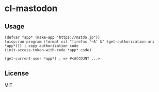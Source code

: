 # cl-mastodon

## Usage
```common-lisp
(defvar *app* (make-app "https://mstdn.jp"))
(uiop:run-program (format nil "firefox '~A' &" (get-authorization-uri *app*))) ; copy authorization code
(init-access-token-with-code *app* code)

(get-current-user *app*) ; => #<ACCOUNT ...>
```

## License

MIT
